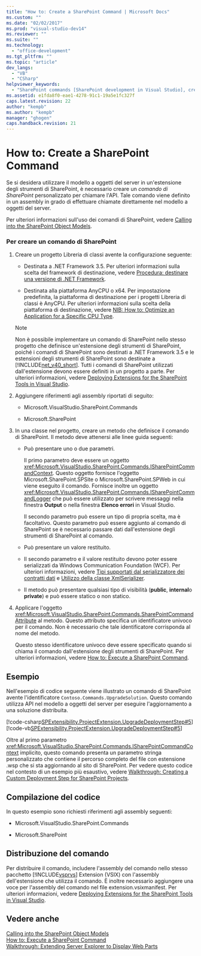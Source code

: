 ```yaml
---
title: "How to: Create a SharePoint Command | Microsoft Docs"
ms.custom: ""
ms.date: "02/02/2017"
ms.prod: "visual-studio-dev14"
ms.reviewer: ""
ms.suite: ""
ms.technology: 
  - "office-development"
ms.tgt_pltfrm: ""
ms.topic: "article"
dev_langs: 
  - "VB"
  - "CSharp"
helpviewer_keywords: 
  - "SharePoint commands [SharePoint development in Visual Studio], creating"
ms.assetid: e1fda8f0-eae1-4278-91c1-19a5e1fc327f
caps.latest.revision: 22
author: "kempb"
ms.author: "kempb"
manager: "ghogen"
caps.handback.revision: 21
---
```

# How to: Create a SharePoint Command
  Se si desidera utilizzare il modello a oggetti del server in un'estensione degli strumenti di SharePoint, è necessario creare un *comando di SharePoint* personalizzato per chiamare l'API.  Tale comando viene definito in un assembly in grado di effettuare chiamate direttamente nel modello a oggetti del server.  
  
 Per ulteriori informazioni sull'uso dei comandi di SharePoint, vedere [Calling into the SharePoint Object Models](../sharepoint/calling-into-the-sharepoint-object-models.md).  
  
### Per creare un comando di SharePoint  
  
1.  Creare un progetto Libreria di classi avente la configurazione seguente:  
  
    -   Destinata a .NET Framework 3.5.  Per ulteriori informazioni sulla scelta del framework di destinazione, vedere [Procedura: destinare una versione di .NET Framework](~/ide/how-to-target-a-version-of-the-dotnet-framework.md).  
  
    -   Destinata alla piattaforma AnyCPU o x64.  Per impostazione predefinita, la piattaforma di destinazione per i progetti Libreria di classi è AnyCPU.  Per ulteriori informazioni sulla scelta della piattaforma di destinazione, vedere [NIB: How to: Optimize an Application for a Specific CPU Type](http://msdn.microsoft.com/it-it/294a75d2-4279-4b72-8298-2bea05be907a).  
  
    > [!NOTE]  
    >  Non è possibile implementare un comando di SharePoint nello stesso progetto che definisce un'estensione degli strumenti di SharePoint, poiché i comandi di SharePoint sono destinati a .NET Framework 3.5 e le estensioni degli strumenti di SharePoint sono destinate a [!INCLUDE[net_v40_short](../sharepoint/includes/net-v40-short-md.md)].  Tutti i comandi di SharePoint utilizzati dall'estensione devono essere definiti in un progetto a parte.  Per ulteriori informazioni, vedere [Deploying Extensions for the SharePoint Tools in Visual Studio](../sharepoint/deploying-extensions-for-the-sharepoint-tools-in-visual-studio.md).  
  
2.  Aggiungere riferimenti agli assembly riportati di seguito:  
  
    -   Microsoft.VisualStudio.SharePoint.Commands  
  
    -   Microsoft.SharePoint  
  
3.  In una classe nel progetto, creare un metodo che definisce il comando di SharePoint.  Il metodo deve attenersi alle linee guida seguenti:  
  
    -   Può presentare uno o due parametri.  
  
         Il primo parametro deve essere un oggetto <xref:Microsoft.VisualStudio.SharePoint.Commands.ISharePointCommandContext>.  Questo oggetto fornisce l'oggetto Microsoft.SharePoint.SPSite o Microsoft.SharePoint.SPWeb in cui viene eseguito il comando.  Fornisce inoltre un oggetto <xref:Microsoft.VisualStudio.SharePoint.Commands.ISharePointCommandLogger> che può essere utilizzato per scrivere messaggi nella finestra **Output** o nella finestra **Elenco errori** in Visual Studio.  
  
         Il secondo parametro può essere un tipo di propria scelta, ma è facoltativo.  Questo parametro può essere aggiunto al comando di SharePoint se è necessario passare dati dall'estensione degli strumenti di SharePoint al comando.  
  
    -   Può presentare un valore restituito.  
  
    -   Il secondo parametro e il valore restituito devono poter essere serializzati da Windows Communication Foundation \(WCF\).  Per ulteriori informazioni, vedere [Tipi supportati dal serializzatore dei contratti dati](http://msdn.microsoft.com/library/7381b200-437a-4506-9556-d77bf1bc3f34) e [Utilizzo della classe XmlSerializer](http://msdn.microsoft.com/library/c680602d-39d3-44f1-bf22-8e6654ad5069).  
  
    -   Il metodo può presentare qualsiasi tipo di visibilità \(**public**, **internal**o **private**\) e può essere statico o non statico.  
  
4.  Applicare l'oggetto <xref:Microsoft.VisualStudio.SharePoint.Commands.SharePointCommandAttribute> al metodo.  Questo attributo specifica un identificatore univoco per il comando. Non è necessario che tale identificatore corrisponda al nome del metodo.  
  
     Questo stesso identificatore univoco deve essere specificato quando si chiama il comando dall'estensione degli strumenti di SharePoint.  Per ulteriori informazioni, vedere [How to: Execute a SharePoint Command](../sharepoint/how-to-execute-a-sharepoint-command.md).  
  
## Esempio  
 Nell'esempio di codice seguente viene illustrato un comando di SharePoint avente l'identificatore `Contoso.Commands.UpgradeSolution`.  Questo comando utilizza API nel modello a oggetti del server per eseguire l'aggiornamento a una soluzione distribuita.  
  
 [!code-csharp[SPExtensibility.ProjectExtension.UpgradeDeploymentStep#5](../snippets/csharp/VS_Snippets_OfficeSP/spextensibility.projectextension.upgradedeploymentstep/CS/SharePointCommands/Commands.cs#5)]
 [!code-vb[SPExtensibility.ProjectExtension.UpgradeDeploymentStep#5](../snippets/visualbasic/VS_Snippets_OfficeSP/spextensibility.projectextension.upgradedeploymentstep/vb/sharepointcommands/commands.vb#5)]  
  
 Oltre al primo parametro <xref:Microsoft.VisualStudio.SharePoint.Commands.ISharePointCommandContext> implicito, questo comando presenta un parametro stringa personalizzato che contiene il percorso completo del file con estensione .wsp che si sta aggiornando al sito di SharePoint.  Per vedere questo codice nel contesto di un esempio più esaustivo, vedere [Walkthrough: Creating a Custom Deployment Step for SharePoint Projects](../sharepoint/walkthrough-creating-a-custom-deployment-step-for-sharepoint-projects.md).  
  
## Compilazione del codice  
 In questo esempio sono richiesti riferimenti agli assembly seguenti:  
  
-   Microsoft.VisualStudio.SharePoint.Commands  
  
-   Microsoft.SharePoint  
  
## Distribuzione del comando  
 Per distribuire il comando, includere l'assembly del comando nello stesso pacchetto [!INCLUDE[vsprvs](../sharepoint/includes/vsprvs-md.md)] Extension \(VSIX\) con l'assembly dell'estensione che utilizza il comando.  È inoltre necessario aggiungere una voce per l'assembly del comando nel file extension.vsixmanifest.  Per ulteriori informazioni, vedere [Deploying Extensions for the SharePoint Tools in Visual Studio](../sharepoint/deploying-extensions-for-the-sharepoint-tools-in-visual-studio.md).  
  
## Vedere anche  
 [Calling into the SharePoint Object Models](../sharepoint/calling-into-the-sharepoint-object-models.md)   
 [How to: Execute a SharePoint Command](../sharepoint/how-to-execute-a-sharepoint-command.md)   
 [Walkthrough: Extending Server Explorer to Display Web Parts](../sharepoint/walkthrough-extending-server-explorer-to-display-web-parts.md)  
  
  